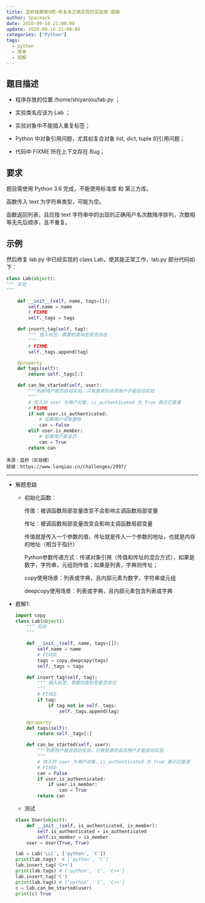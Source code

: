 ```yaml
---
title: 蓝桥楼赛第9期-修复未正确实现的实验类 题解
author: Spaceack
date: 2020-09-16 21:00:00
update: 2020-09-16 21:00:00
categories: ["Python"]
tags: 
  - python
  - 简单
  - 题解
---
```


## 题目描述

- 程序存放的位置 /home/shiyanlou/lab.py ；
- 实验类名应该为 Lab ；
- 实验对象中不能插入重复标签；

- Python 中对象引用问题，尤其如复合对象 list, dict, tuple 的引用问题；
- 代码中 FIXME 所在上下文存在 Bug；

## 要求

题目需使用 Python 3.6 完成，不能使用标准库 和 第三方库。

函数传入 text 为字符串类型，可能为空。

函数返回列表，且应按 text 字符串中的出现的正确用户名次数降序排列，次数相等无先后顺序，且不重复。

## 示例

然后修复 lab.py 中已经实现的 class Lab，使其能正常工作，lab.py 部分代码如下：

```python
class Lab(object):
""" 实验
"""

    def __init__(self, name, tags=[]):
        self.name = name
        # FIXME
        self._tags = tags

    def insert_tag(self, tag):
        """ 插入标签，需要检查标签是否存在
        """
        # FIXME
        self._tags.append(tag)

    @property
    def tags(self):
        return self._tags[:]

    def can_be_started(self, user):
        """判断用户能否启动实验，只有登录的会员用户才能启动实验
        """
        # 传入的 user 为用户对象，is_authenticated 为 True 表示已登录
        # FIXME
        if not user.is_authenticated:
            # 如果用户没有登陆
            can = False
        elif user.is_member:
            # 如果用户是会员
            can = True
        return can

```

    来源：蓝桥（实验楼）
    链接：https://www.lanqiao.cn/challenges/2997/
    

---

- 解题思路
    
    - 初始化函数：

        传值：被调函数局部变量改变不会影响主调函数局部变量

        传址：被调函数局部变量改变会影响主调函数局部变量

        传值就是传入一个参数的值，传址就是传入一个参数的地址，也就是内存的地址（相当于指针）
        
        Python参数传递方式：传递对象引用（传值和传址的混合方式），如果是数字，字符串，元组则传值；如果是列表，字典则传址；

        copy使用场景：列表或字典，且内部元素为数字，字符串或元组

        deepcopy使用场景：列表或字典，且内部元素包含列表或字典
        
- 题解1:

    ```python
    import copy
    class Lab(object):
        """ 实验
        """

        def __init__(self, name, tags=[]):
            self.name = name
            # FIXED
            tags = copy.deepcopy(tags)
            self._tags = tags

        def insert_tag(self, tag):
            """ 插入标签，需要检查标签是否存在
            """
            # FIXED
            if tag:
                if tag not in self._tags:
                    self._tags.append(tag)

        @property
        def tags(self):
            return self._tags[:]

        def can_be_started(self, user):
            """判断用户能否启动实验，只有登录的会员用户才能启动实验
            """
            # 传入的 user 为用户对象，is_authenticated 为 True 表示已登录
            # FIXED
            can = False
            if user.is_authenticated:
                if user.is_member:
                    can = True
            return can
    ```

    - 测试

    ```python
    class User(object):
        def __init__(self, is_authenticated, is_member):
            self.is_authenticated = is_authenticated
            self.is_member = is_member
        user = User(True, True)

    lab = Lab('LLL', ['python', 'C'])
    print(lab.tags)  # ['python', 'C']
    lab.insert_tag('C++')
    print(lab.tags) # ['python', 'C', 'C++']
    lab.insert_tag('C')
    print(lab.tags) # ['python', 'C', 'C++']
    c = lab.can_be_started(user)
    print(c) True
    
    ```